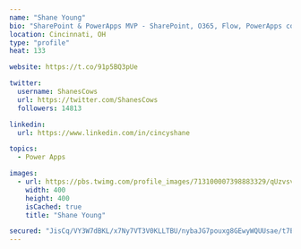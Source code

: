 ```yaml
---
name: "Shane Young"
bio: "SharePoint & PowerApps MVP - SharePoint, O365, Flow, PowerApps consulting? @PowerApps911 | Pure Snark? You found it."
location: Cincinnati, OH
type: "profile"
heat: 133

website: https://t.co/91p5BQ3pUe

twitter:
  username: ShanesCows
  url: https://twitter.com/ShanesCows
  followers: 14813

linkedin:
  url: https://www.linkedin.com/in/cincyshane

topics:
  - Power Apps

images:
  - url: https://pbs.twimg.com/profile_images/713100007398883329/qUzvsvQ3_400x400.jpg
    width: 400
    height: 400
    isCached: true
    title: "Shane Young"

secured: "JisCq/VY3W7dBKL/x7Ny7VT3V0KLLTBU/nybaJG7pouxg8GEwyWQUUsae/t7EyR9k/QZg1AsmlRKv3I0JG4ZqojGFrRccJIfaL6z6X8OUxnsA1tNBkXpBaazuvJvS2+ybiwlnyaTnHhzZIkAFhrbdbmWwXqAkg7RfbQNMGxdZRv317p6jckhcWVads4+JxjbLGYrG1h4+3zxMaW/huVyKLUPzEHbYs73ZOt8wBof87K5ODSPJO7/q4gyTRmzUj5Yp7ugWI0F7/kAdRFNjGKeKYYnYqqtq9p93QfowOZlRSyLegKoaNqDjnNbHQCL1kL4n9XjcAeoWtktXOTMQOddtyePKEUxw+5OFBkpY9h5PzKltblpK/qVslo17xGKNJQvIL9kyGbuhMajCqKa2ci72Wo7lSUIFFdCOg6ggTdyJDU=;vu1pu27SxpS6QrqtMpFnWg=="
---
```


